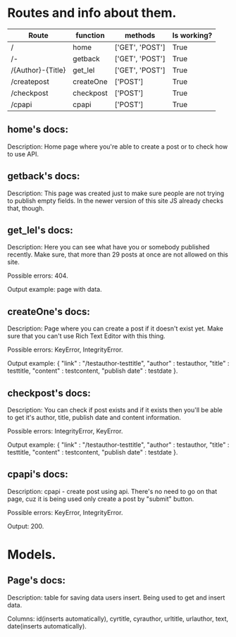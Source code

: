# Routes and info about them.

| Route | function | methods | Is working? |
| ------------- | -------- | -------- | -------- |
| / | home | ['GET', 'POST'] | True |
| /- | getback | ['GET', 'POST'] | True |
| /{Author}-{Title} | get_lel | ['GET', 'POST'] | True |
| /createpost | createOne | ['POST'] | True |
| /checkpost | checkpost | ['POST'] | True |
| /cpapi | cpapi | ['POST'] | True |

## home's docs:

Description: Home page where you're able to create a post or to check how to use API.


## getback's docs:

Description: This page was created just to make sure people are not trying to publish empty fields. In the newer version of this site JS already checks that, though.


## get_lel's docs:

Description: Here you can see what have you or somebody published recently. Make sure, that more than 29 posts at once are not allowed on this site.

Possible errors: 404.

Output example: page with data.


## createOne's docs:

Description: Page where you can create a post if it doesn't exist yet. Make sure that you can't use Rich Text Editor with this thing.

Possible errors: KeyError, IntegrityError.

Output example: { "link" : "/testauthor-testtitle", "author" : testauthor, "title" : testtitle, "content" : testcontent, "publish date" : testdate }.


## checkpost's docs:

Description: You can check if post exists and if it exists then you'll be able to get it's author, title, publish date and content information.

Possible errors: IntegrityError, KeyError.

Output example: { "link" : "/testauthor-testtitle", "author" : testauthor, "title" : testtitle, "content" : testcontent, "publish date" : testdate }.


## cpapi's docs:

Description: cpapi - create post using api. There's no need to go on that page, cuz it is being used only create a post by "submit" button.

Possible errors: KeyError, IntegrityError.

Output: 200.



# Models.

## Page's docs:

Description: table for saving data users insert. Being used to get and insert data.

Columns: id(inserts automatically), cyrtitle, cyrauthor, urltitle, urlauthor, text, date(inserts automatically).

